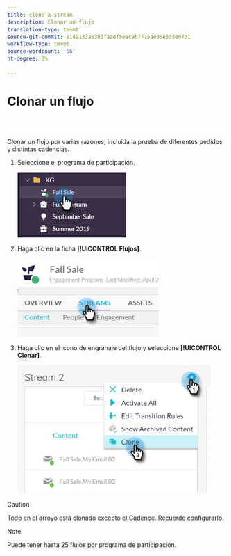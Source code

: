 ```yaml
---
title: clone-a-stream
description: Clonar un flujo
translation-type: tm+mt
source-git-commit: e149133a5383faaef5e9c9b7775ae36e633ed7b1
workflow-type: tm+mt
source-wordcount: '66'
ht-degree: 0%

---
```



# Clonar un flujo

<br> 

Clonar un flujo por varias razones, incluida la prueba de diferentes pedidos y distintas cadencias.

1. Seleccione el programa de participación.

   ![Imagen uno](/help/sky/assets/engagement-programs/clone-a-stream/clone-a-stream-1.png)

1. Haga clic en la ficha **[!UICONTROL Flujos]**.

   ![Imagen dos](/help/sky/assets/engagement-programs/clone-a-stream/clone-a-stream-2.png)

1. Haga clic en el icono de engranaje del flujo y seleccione **[!UICONTROL Clonar]**.

   ![Imagen tres](/help/sky/assets/engagement-programs/clone-a-stream/clone-a-stream-3.png)

>[!CAUTION]
>
>Todo en el arroyo está clonado excepto el Cadence. Recuerde configurarlo.

>[!NOTE]
>
>Puede tener hasta 25 flujos por programa de participación.
